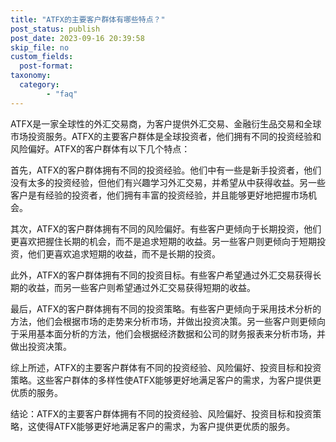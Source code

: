 ```yaml
---
title: "ATFX的主要客户群体有哪些特点？"
post_status: publish
post_date: 2023-09-16 20:39:58
skip_file: no
custom_fields: 
  post-format: 
taxonomy:
  category:
        - "faq"
---
```


ATFX是一家全球性的外汇交易商，为客户提供外汇交易、金融衍生品交易和全球市场投资服务。ATFX的主要客户群体是全球投资者，他们拥有不同的投资经验和风险偏好。ATFX的客户群体有以下几个特点：

首先，ATFX的客户群体拥有不同的投资经验。他们中有一些是新手投资者，他们没有太多的投资经验，但他们有兴趣学习外汇交易，并希望从中获得收益。另一些客户是有经验的投资者，他们拥有丰富的投资经验，并且能够更好地把握市场机会。

其次，ATFX的客户群体拥有不同的风险偏好。有些客户更倾向于长期投资，他们更喜欢把握住长期的机会，而不是追求短期的收益。另一些客户则更倾向于短期投资，他们更喜欢追求短期的收益，而不是长期的投资。

此外，ATFX的客户群体拥有不同的投资目标。有些客户希望通过外汇交易获得长期的收益，而另一些客户则希望通过外汇交易获得短期的收益。

最后，ATFX的客户群体拥有不同的投资策略。有些客户更倾向于采用技术分析的方法，他们会根据市场的走势来分析市场，并做出投资决策。另一些客户则更倾向于采用基本面分析的方法，他们会根据经济数据和公司的财务报表来分析市场，并做出投资决策。

综上所述，ATFX的主要客户群体有不同的投资经验、风险偏好、投资目标和投资策略。这些客户群体的多样性使ATFX能够更好地满足客户的需求，为客户提供更优质的服务。

结论：ATFX的主要客户群体拥有不同的投资经验、风险偏好、投资目标和投资策略，这使得ATFX能够更好地满足客户的需求，为客户提供更优质的服务。
